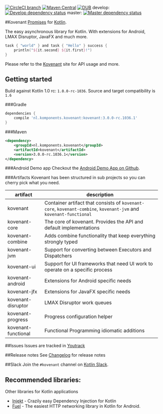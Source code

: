 [![CircleCI branch](https://img.shields.io/circleci/project/mplatvoet/kovenant/master.svg)](https://circleci.com/gh/mplatvoet/kovenant/tree/master) [![Maven Central](https://img.shields.io/maven-central/v/nl.komponents.kovenant/kovenant.svg)](http://search.maven.org/#browse%7C1069530195) [![DUB](https://img.shields.io/dub/l/vibe-d.svg)](https://github.com/mplatvoet/kovenant/blob/master/LICENSE.txt) 
develop: [![Develop dependency status](https://www.versioneye.com/user/projects/55b088c23865620018000203/badge.svg?style=flat)](https://www.versioneye.com/user/projects/55b088c23865620018000203)
master: [![Master dependency status](https://www.versioneye.com/user/projects/55b088d23865620017000296/badge.svg?style=flat)](https://www.versioneye.com/user/projects/55b088d23865620017000296)


#Kovenant
[Promises](http://en.wikipedia.org/wiki/Futures_and_promises) for [Kotlin](http://kotlinlang.org). 

The easy asynchronous library for Kotlin. With extensions for Android, LMAX Disruptor, JavaFX and much more.

```kt
task { "world" } and task { "Hello" } success {
    println("${it.second} ${it.first}!")
}
```

Please refer to the [Kovenant](http://kovenant.komponents.nl) site for API usage and more.
 
## Getting started
Build against Kotlin 1.0 rc: `1.0.0-rc-1036`.
Source and target compatibility is `1.6`

###Gradle
```groovy
dependencies {
    compile 'nl.komponents.kovenant:kovenant:3.0.0-rc.1036.1'
}
```

###Maven
```xml
<dependency>
	<groupId>nl.komponents.kovenant</groupId>
	<artifactId>kovenant</artifactId>
	<version>3.0.0-rc.1036.1</version>
</dependency>
```

###Android Demo app
Checkout the [Android Demo App on Github](https://github.com/mplatvoet/kovenant-android-demo).

###Artifacts
Kovenant has been structured in sub projects so you can cherry pick what you need. 

|artifact            |description                                                                                        |
|--------------------|---------------------------------------------------------------------------------------------------|
|kovenant            |Container artifact that consists of `kovenant-core`, `kovenant-combine`, `kovenant-jvm` and `kovenant-functional`|
|kovenant-core       |The core of kovenant. Provides the API and default implementations                                 |
|kovenant-combine    |Adds combine functionality that keep everything strongly typed                                     |
|kovenant-jvm        |Support for converting between Executors and Dispatchers                                           |
|kovenant-ui         |Support for UI frameworks that need UI work to operate on a specific process                       |
|kovenant-android    |Extensions for Android specific needs                                                              | 
|kovenant-jfx        |Extensions for JavaFX specific needs                                                               | 
|kovenant-disruptor  |LMAX Disruptor work queues                                                                         | 
|kovenant-progress   |Progress configuration helper                                                                      | 
|kovenant-functional |Functional Programming idiomatic additions                                                         | 

##Issues 
Issues are tracked in [Youtrack](http://issues.komponents.nl/youtrack/issues?q=project%3A+Kovenant)

##Release notes
See [Changelog](http://kovenant.komponents.nl/changelog/) for release notes

##Slack
Join the `#kovenant` channel on [Kotlin Slack](http://kotlinslackin.herokuapp.com). 

## Recommended libraries:
Other libraries for Kotlin applications

* [Injekt](https://github.com/kohesive/injekt) - Crazily easy Dependency Injection for Kotlin
* [Fuel](https://github.com/kittinunf/Fuel) - The easiest HTTP networking library in Kotlin for Android.